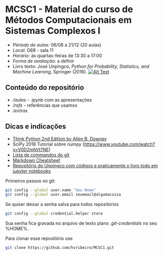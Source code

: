# MCSC1 - Material do curso de Métodos Computacionais em Sistemas Complexos I

- *Périodo de aulas:* 06/08 a 21/12 (20 aulas)
- *Local:* G68 - sala 11
- *Horário:* às quartas-feiras de 13:30 a 17:00
- *Forma de avaliação:* a definir
- Livro texto: José Unpingco, *Python for Probability, Statistics, and Machine Learning*, Springer (2016).
[![Alt Text](https://images.springer.com/sgw/books/medium/9783319307152.jpg)](http://library1.org/_ads/E844412DCACEB5A9BF29267FA244E908)


## Conteúdo do repositório
- */aulas* - .ipynb com as apresentações
- */refs* - referências que usamos
- */extras*

## Dicas e indicações

- [Think Python 2nd Edition by Allen B. Downey](http://greenteapress.com/thinkpython2/thinkpython2.pdf) 
- SciPy 2018 Tutorial sobre numpy (https://www.youtube.com/watch?v=V0D2mhVt7NE)
- [Lista de commandos do git](https://github.com/hvribeiro/MCSC1/blob/master/extras/zt_git_cheat_sheet.pdf)
- [Markdown Cheatsheet](https://github.com/adam-p/markdown-here/wiki/Markdown-Cheatsheet)
- [Repositório do Unpingco com códigos e praticamente o livro todo em jupyter notebooks](https://github.com/unpingco/Python-for-Probability-Statistics-and-Machine-Learning)

Primeiros passos no git:
```sh
git config --global user.name "Seu Nome"
git config --global user.email seuemail@algumacoisa
```
Se quiser deixar a senha salva para todos repositórios
```sh
git config --global credential.helper store
```
Sua senha fica gravada no arquivo de texto plano *.git-credentials* no seu %HOME%.

Para clonar esse repositório use
```sh
git clone https://github.com/hvribeiro/MCSC1.git 
```